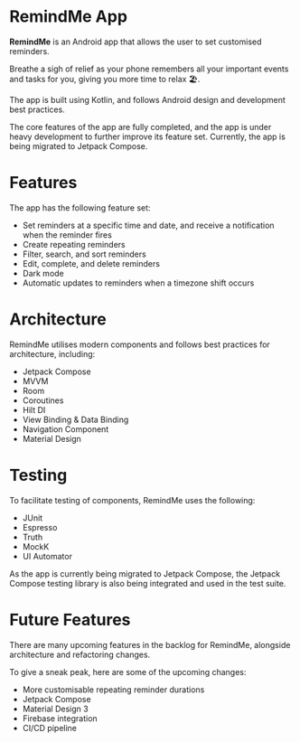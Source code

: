 # RemindMe App
**RemindMe** is an Android app that allows the user to set customised reminders. 

Breathe a sigh of relief as your phone remembers all your important events and tasks for you, giving you more time to relax 🏖️.

The app is built using Kotlin, and follows Android design and development best practices. 

The core features of the app are fully completed, and the app is under heavy development to further improve its feature set. Currently, the app is being migrated to Jetpack Compose.

# Features
The app has the following feature set:
 - Set reminders at a specific time and date, and receive a notification when the reminder fires
 - Create repeating reminders
 - Filter, search, and sort reminders
 - Edit, complete, and delete reminders
 - Dark mode
 - Automatic updates to reminders when a timezone shift occurs

# Architecture
RemindMe utilises modern components and follows best practices for architecture, including:
- Jetpack Compose
- MVVM
- Room 
- Coroutines
- Hilt DI
- View Binding & Data Binding
- Navigation Component
- Material Design

# Testing
To facilitate testing of components, RemindMe uses the following:
 - JUnit
 - Espresso
 - Truth
 - MockK
 - UI Automator

As the app is currently being migrated to Jetpack Compose, the Jetpack Compose testing library is also being integrated and used in the test suite.

# Future Features
There are many upcoming features in the backlog for RemindMe, alongside architecture and refactoring changes.

To give a sneak peak, here are some of the upcoming changes:
 - More customisable repeating reminder durations
 - Jetpack Compose
 - Material Design 3
 - Firebase integration 
 - CI/CD pipeline
